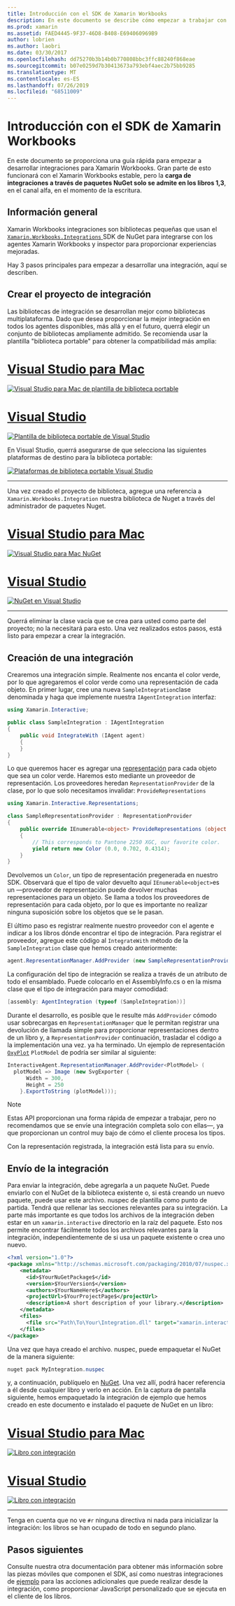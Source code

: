 ```yaml
---
title: Introducción con el SDK de Xamarin Workbooks
description: En este documento se describe cómo empezar a trabajar con el SDK de Xamarin Workbooks, que se puede usar para desarrollar integraciones para Xamarin Workbooks.
ms.prod: xamarin
ms.assetid: FAED4445-9F37-46D8-B408-E694060969B9
author: lobrien
ms.author: laobri
ms.date: 03/30/2017
ms.openlocfilehash: dd75270b3b14b0b770808bbc3ffc88240f868eae
ms.sourcegitcommit: b07e0259d7b30413673a793ebf4aec2b75bb9285
ms.translationtype: MT
ms.contentlocale: es-ES
ms.lasthandoff: 07/26/2019
ms.locfileid: "68511009"
---
```

# <a name="getting-started-with-the-xamarin-workbooks-sdk"></a>Introducción con el SDK de Xamarin Workbooks

En este documento se proporciona una guía rápida para empezar a desarrollar integraciones para Xamarin Workbooks. Gran parte de esto funcionará con el Xamarin Workbooks estable, pero la **carga de integraciones a través de paquetes NuGet solo se admite en los libros 1,3**, en el canal alfa, en el momento de la escritura.

## <a name="general-overview"></a>Información general

Xamarin Workbooks integraciones son bibliotecas pequeñas que usan el [ `Xamarin.Workbooks.Integrations` ][nuget] SDK de NuGet para integrarse con los agentes Xamarin Workbooks y inspector para proporcionar experiencias mejoradas.

Hay 3 pasos principales para empezar a desarrollar una integración, aquí se describen.

## <a name="creating-the-integration-project"></a>Crear el proyecto de integración

Las bibliotecas de integración se desarrollan mejor como bibliotecas multiplataforma. Dado que desea proporcionar la mejor integración en todos los agentes disponibles, más allá y en el futuro, querrá elegir un conjunto de bibliotecas ampliamente admitido. Se recomienda usar la plantilla "biblioteca portable" para obtener la compatibilidad más amplia:

# <a name="visual-studio-for-mactabmacos"></a>[Visual Studio para Mac](#tab/macos)

[![Visual Studio para Mac de plantilla de biblioteca portable](images/xamarin-studio-pcl.png)](images/xamarin-studio-pcl.png#lightbox)

# <a name="visual-studiotabwindows"></a>[Visual Studio](#tab/windows)

[![Plantilla de biblioteca portable de Visual Studio](images/visual-studio-pcl.png)](images/visual-studio-pcl.png#lightbox)

En Visual Studio, querrá asegurarse de que selecciona las siguientes plataformas de destino para la biblioteca portable:

[![Plataformas de biblioteca portable Visual Studio](images/visual-studio-pcl-platforms.png)](images/visual-studio-pcl-platforms.png#lightbox)

-----

Una vez creado el proyecto de biblioteca, agregue una referencia a `Xamarin.Workbooks.Integration` nuestra biblioteca de Nuget a través del administrador de paquetes Nuget.

# <a name="visual-studio-for-mactabmacos"></a>[Visual Studio para Mac](#tab/macos)

[![Visual Studio para Mac NuGet](images/xamarin-studio-nuget.png)](images/xamarin-studio-nuget.png#lightbox)

# <a name="visual-studiotabwindows"></a>[Visual Studio](#tab/windows)

[![NuGet en Visual Studio](images/visual-studio-nuget.png)](images/visual-studio-nuget.png#lightbox)

-----

Querrá eliminar la clase vacía que se crea para usted como parte del proyecto; no la necesitará para esto. Una vez realizados estos pasos, está listo para empezar a crear la integración.

## <a name="building-an-integration"></a>Creación de una integración

Crearemos una integración simple. Realmente nos encanta el color verde, por lo que agregaremos el color verde como una representación de cada objeto. En primer lugar, cree una nueva `SampleIntegration`clase denominada y haga que implemente nuestra `IAgentIntegration` interfaz:

```csharp
using Xamarin.Interactive;

public class SampleIntegration : IAgentIntegration
{
    public void IntegrateWith (IAgent agent)
    {
    }
}
```

Lo que queremos hacer es agregar una [representación](~/tools/workbooks/sdk/representations.md) para cada objeto que sea un color verde. Haremos esto mediante un proveedor de representación. Los proveedores heredan `RepresentationProvider` de la clase, por lo que solo necesitamos invalidar: `ProvideRepresentations`

```csharp
using Xamarin.Interactive.Representations;

class SampleRepresentationProvider : RepresentationProvider
{
    public override IEnumerable<object> ProvideRepresentations (object obj)
    {
        // This corresponds to Pantone 2250 XGC, our favorite color.
        yield return new Color (0.0, 0.702, 0.4314);
    }
}
```

Devolvemos un `Color`, un tipo de representación pregenerada en nuestro SDK.
Observará que el tipo de valor devuelto aquí `IEnumerable<object>`es un &mdash;proveedor de representación puede devolver muchas representaciones para un objeto. Se llama a todos los proveedores de representación para cada objeto, por lo que es importante no realizar ninguna suposición sobre los objetos que se le pasan.

El último paso es registrar realmente nuestro proveedor con el agente e indicar a los libros dónde encontrar el tipo de integración. Para registrar el proveedor, agregue este código al `IntegrateWith` método de la `SampleIntegration` clase que hemos creado anteriormente:

```csharp
agent.RepresentationManager.AddProvider (new SampleRepresentationProvider ());
```

La configuración del tipo de integración se realiza a través de un atributo de todo el ensamblado. Puede colocarlo en el AssemblyInfo.cs o en la misma clase que el tipo de integración para mayor comodidad:

```csharp
[assembly: AgentIntegration (typeof (SampleIntegration))]
````

Durante el desarrollo, es posible que le resulte más `AddProvider` cómodo usar sobrecargas en `RepresentationManager` que le permitan registrar una devolución de llamada simple para proporcionar representaciones dentro de un libro y, a `RepresentationProvider` continuación, trasladar el código a la implementación una vez. ya ha terminado. Un ejemplo de representación [`OxyPlot`][oxyplot] `PlotModel` de podría ser similar al siguiente:

```csharp
InteractiveAgent.RepresentationManager.AddProvider<PlotModel> (
  plotModel => Image (new SvgExporter {
      Width = 300,
      Height = 250
    }.ExportToString (plotModel)));
```

> [!NOTE]
> Estas API proporcionan una forma rápida de empezar a trabajar, pero no recomendamos que se envíe una integración completa solo con ellas&mdash;, ya que proporcionan un control muy bajo de cómo el cliente procesa los tipos.

Con la representación registrada, la integración está lista para su envío.

## <a name="shipping-your-integration"></a>Envío de la integración

Para enviar la integración, debe agregarla a un paquete NuGet.
Puede enviarlo con el NuGet de la biblioteca existente o, si está creando un nuevo paquete, puede usar este archivo. nuspec de plantilla como punto de partida.
Tendrá que rellenar las secciones relevantes para su integración. La parte más importante es que todos los archivos de la integración deben estar en un `xamarin.interactive` directorio en la raíz del paquete. Esto nos permite encontrar fácilmente todos los archivos relevantes para la integración, independientemente de si usa un paquete existente o crea uno nuevo.

```xml
<?xml version="1.0"?>
<package xmlns="http://schemas.microsoft.com/packaging/2010/07/nuspec.xsd">
    <metadata>
      <id>$YourNuGetPackage$</id>
      <version>$YourVersion$</version>
      <authors>$YourNameHere$</authors>
      <projectUrl>$YourProjectPage$</projectUrl>
      <description>A short description of your library.</description>
    </metadata>
    <files>
      <file src="Path\To\Your\Integration.dll" target="xamarin.interactive" />
    </files>
</package>
```

Una vez que haya creado el archivo. nuspec, puede empaquetar el NuGet de la manera siguiente:

```csharp
nuget pack MyIntegration.nuspec
```

y, a continuación, publíquelo en [NuGet][nugetorg]. Una vez allí, podrá hacer referencia a él desde cualquier libro y verlo en acción. En la captura de pantalla siguiente, hemos empaquetado la integración de ejemplo que hemos creado en este documento e instalado el paquete de NuGet en un libro:

# <a name="visual-studio-for-mactabmacos"></a>[Visual Studio para Mac](#tab/macos)

[![Libro con integración](images/mac-workbooks-integrated.png)](images/mac-workbooks-integrated.png#lightbox)

# <a name="visual-studiotabwindows"></a>[Visual Studio](#tab/windows)

[![Libro con integración](images/windows-workbooks-integrated.png)](images/windows-workbooks-integrated.png#lightbox)

-----

Tenga en cuenta que no ve `#r` ninguna directiva ni nada para inicializar la integración: los libros se han ocupado de todo en segundo plano.

## <a name="next-steps"></a>Pasos siguientes

Consulte nuestra otra documentación para obtener más información sobre las piezas móviles que componen el SDK, así como nuestras integraciones de [ejemplo](~/tools/workbooks/samples/index.md) para las acciones adicionales que puede realizar desde la integración, como proporcionar JavaScript personalizado que se ejecuta en el cliente de los libros.

[nugetorg]: https://nuget.org
[nuget]: https://nuget.org/packages/Xamarin.Workbooks.Integration
[oxyplot]: http://www.oxyplot.org/
